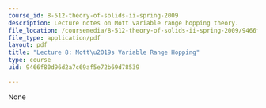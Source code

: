 ```yaml
---
course_id: 8-512-theory-of-solids-ii-spring-2009
description: Lecture notes on Mott variable range hopping theory.
file_location: /coursemedia/8-512-theory-of-solids-ii-spring-2009/9466f80d96d2a7c69af5e72b69d78539_MIT8_512s09_lec08.pdf
file_type: application/pdf
layout: pdf
title: "Lecture 8: Mott\u2019s Variable Range Hopping"
type: course
uid: 9466f80d96d2a7c69af5e72b69d78539

---
```

None